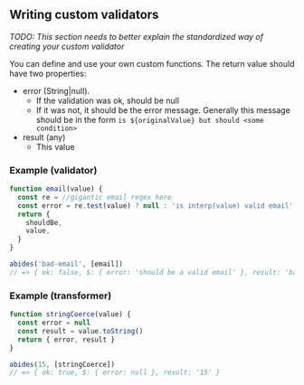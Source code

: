 
## Writing custom validators

*TODO: This section needs to better explain the standardized way of creating your custom validator*

You can define and use your own custom functions.
The return value should have two properties:

* error (String|null).
  * If the validation was ok, should be null
  * If it was not, it should be the error message. Generally this message should be in the form `is ${originalValue} but should <some condition>`
* result (any)
  * This value 

### Example (validator)

```javascript
function email(value) {
  const re = //gigantic email regex here
  const error = re.test(value) ? null : 'is interp(value) valid email'
  return {
    shouldBe,
    value,
  }
}

abides('bad-email', [email])
// => { ok: false, $: { error: 'should be a valid email' }, result: 'bad-email' }
```

### Example (transformer)
```javascript
function stringCoerce(value) {
  const error = null
  const result = value.toString()
  return { error, result }
}

abides(15, [stringCoerce])
// => { ok: true, $: { error: null }, result: '15' }
```
